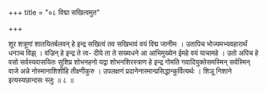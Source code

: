 +++
title = "०८ विद्मा सखित्वमुत"

+++

शूर शत्रूणां शातयितर्बलवन् हे इन्द्र सखित्वं तव सखिभावं वयं विद्म जानीमः । उतापिच भोज्यमभ्यवहारार्थं धनञ्च विझ् । वज्रिन् हे इन्द्र ते त्व- दीये ता ते सख्यधने आ आभिमुख्येन ईमहे वयं याचामहे । उतो अपिच हे वसो सर्वस्यवासयितः सुशिप्र शोभनहनो यद्वा शोभनशिरस्त्राण हे इन्द्र गोमति गवादियुक्तेसमस्मिन् सर्वस्मिन् वाजे अन्ने नोस्मानाशिशीहि तीक्ष्णीकुरु । उपलक्षणं प्रदानेनास्मान्प्रसिद्धान्कुर्वित्यर्थः । शिञू निशाने इत्यस्यछान्दसः स्लुः ॥ ८ ॥